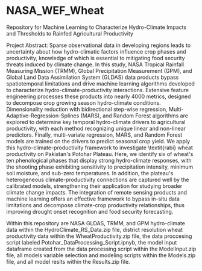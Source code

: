 # NASA_WEF_Wheat
Repository for Machine Learning to Characterize Hydro-Climate Impacts and Thresholds to Rainfed Agricultural Productivity

Project Abstract: Sparse observational data in developing regions leads to uncertainty about how hydro-climatic factors influence crop phases and productivity, knowledge of which is essential to mitigating food security threats induced by climate change.
In this study, NASA Tropical Rainfall Measuring Mission (TRMM), Global Precipitation Measurement (GPM), and Global Land Data Assimilation System (GLDAS) data products bypass spatiotemporal limitations and drive machine learning algorithms developed to characterize hydro-climate-productivity interactions.
Extensive feature engineering processes these products into nearly 4000 metrics, designed to decompose crop growing season hydro-climate conditions.
Dimensionality reduction with bidirectional step-wise regression, Multi-Adaptive-Regression-Splines (MARS), and Random Forest algorithms are explored to determine key temporal hydro-climate drivers to agricultural productivity, with each method recognizing unique linear and non-linear predictors.
Finally, multi-variate regression, MARS, and Random Forest models are trained on the drivers to predict seasonal crop yield. 
We apply this hydro-climate-productivity framework to investigate \textit{rabi} wheat productivity on Pakistan's Potohar Plateau.
Here, we identify six of wheat's ten phenological phases that display strong hydro-climate responses, with the shooting phase exhibiting sensitivity to precipitation intensity, minimum soil moisture, and sub-zero temperatures.
In addition, the plateau's heterogeneous climate-productivity connections are captured well by the calibrated models, strengthening their application for studying broader climate change impacts.
The integration of remote sensing products and machine learning offers an effective framework to bypass in-situ data limitations and decompose climate-crop productivity relationships, thus improving drought onset recognition and food security forecasting.


Within this repository are NASA GLDAS, TRMM, and GPM hydro-climate data within the HydroClimate_RS_Data.zip file, district resolution wheat productivity data within the WheatProductivity.zip file, the data proccesing script labeled Potohar_DataProcessing_Script.ipnyb, the model input dataframe created from the data processing script within the ModelInput.zip file, all models variable selection and modeling scripts within the Models.zip file, and all model reslts within the Results.zip file.
